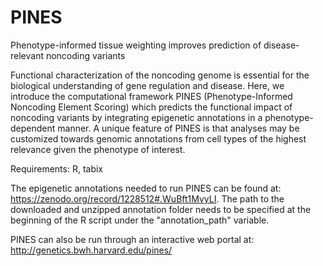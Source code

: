 # PINES
Phenotype-informed tissue weighting improves prediction of disease-relevant noncoding variants

Functional characterization of the noncoding genome is essential for the biological understanding of gene regulation and disease. Here, we introduce the computational framework PINES (Phenotype-Informed Noncoding Element Scoring) which predicts the functional impact of noncoding variants by integrating epigenetic annotations in a phenotype-dependent manner. A unique feature of PINES is that analyses may be customized towards genomic annotations from cell types of the highest relevance given the phenotype of interest.

Requirements: R, tabix

The epigenetic annotations needed to run PINES can be found at: https://zenodo.org/record/1228512#.WuBft1MvyLI. The path to the downloaded and unzipped annotation folder needs to be specified at the beginning of the R script under the "annotation_path" variable.

PINES can also be run through an interactive web portal at: http://genetics.bwh.harvard.edu/pines/
